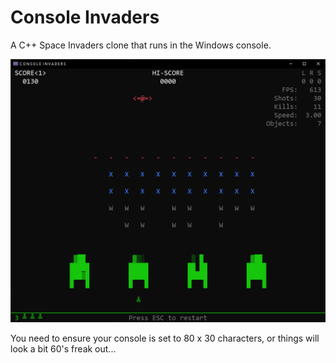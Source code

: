 # Console Invaders
A C++ Space Invaders clone that runs in the Windows console.

![Console Invaders screen shot](/ConsoleInvaders.png?raw=true "Console Invaders Screenshot")

You need to ensure your console is set to 80 x 30 characters, or things will look a bit 60's freak out...